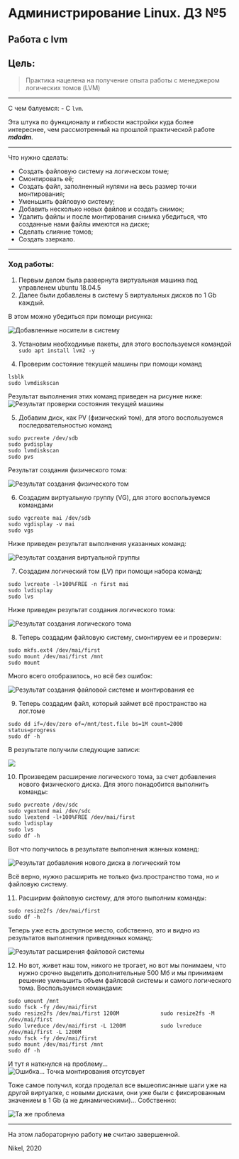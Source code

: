 # Администрирование Linux. ДЗ №5
## Работа с lvm


## Цель:
> Практика нацелена на получение опыта работы с менеджером логических томов (LVM)

----------------

С чем балуемся: - С `lvm`.

Эта штука по функционалу и гибкости настройки куда более интереснее, чем рассмотренный на прошлой практической работе ***mdadm***.

----------------

Что нужно сделать:
  - Создать файловую систему на логическом томе;
  - Смонтировать её;
  - Создать файл, заполненный нулями на весь размер точки монтирования;
  - Уменьшить файловую систему;
  - Добавить несколько новых файлов и создать снимок;
  - Удалить файлы и после монтирования снимка убедиться, что созданные нами файлы имеются на диске;
  - Сделать слияние томов;
  - Создать ззеркало.

----------------

### Ход работы:
1) Первым делом была развернута виртуальная машина под управленем ubuntu 18.04.5
2) Далее были добавлены в систему 5 виртуальных дисков по 1 Gb каждый.

В этом можно убедиться при помощи рисунка:

![Добавленные носители в систему](https://sun9-53.userapi.com/3FfOWt6msym9ySIaD92dzyHDnOmnszEGrJvzng/9N-LLfnC25c.jpg "Добавленные носители в систему")


3) Установим необходимые пакеты, для этого воспользуемся командой `sudo apt install lvm2 -y`


4) Проверим состояние текущей машины при помощи команд 
```
lsblk
sudo lvmdiskscan
```

Результат выполнения этих команд приведен на рисунке ниже:
![Результат проверки состояния текущей машины](https://sun9-48.userapi.com/jjHGaisR-kuUi2ToVuQU2Xez00AUm8Fz8I_QNw/bDDIL-D8LXw.jpg "Результат проверки состояния текущей машины")

5) Добавим диск, как PV (физический том), для этого воспользуемся последовательностью команд 
```
sudo pvcreate /dev/sdb
sudo pvdisplay
sudo lvmdiskscan
sudo pvs
```

Результат создания физического тома:

![Результат создания физического том](https://sun9-18.userapi.com/QxBpTZVLE-XYwP5hrGoO49GPIg4nrHE3ar3eAA/CZzxuU8IbpM.jpg "Результат создания физического том")

6) Создадим виртуальную группу (VG), для этого воспользуемся командами
```
sudo vgcreate mai /dev/sdb
sudo vgdisplay -v mai
sudo vgs
```

Ниже приведен результат выполнения указанных команд:

![Результат создания виртуальной группы](https://sun9-70.userapi.com/Miwo3n1VC49GuAJ2wuCmnOgcln71GkEPqtG-pA/t-rjXoeeVrw.jpg "Результат создания виртуальной группы")

7) Создадим логический том (LV) при помощи набора команд:
```
sudo lvcreate -l+100%FREE -n first mai
sudo lvdisplay
sudo lvs
```

Ниже приведен результат создания логического тома:

![Результат создания логического тома](https://sun9-73.userapi.com/vvc0lTS4BA71YPzEiTfQ4EE0vWCevXqkxCAOMw/qwRdNQ7_THg.jpg "Результат создания логического тома")


8) Теперь создадим файловую систему, смонтируем ее и проверим:
```
sudo mkfs.ext4 /dev/mai/first
sudo mount /dev/mai/first /mnt
sudo mount
```

Много всего отобразилось, но всё без ошибок:

![Результат создания файловой системе и монтирования ее](https://sun9-56.userapi.com/Y-5le4WC49eRGn7gUAsBBH_k6TIGDTqBaOXuQA/QT-BY-SazzQ.jpg "Результат создания файловой системе и монтирования ее")


9) Теперь создадим файл, который займет всё пространство на лог.томе
```
sudo dd if=/dev/zero of=/mnt/test.file bs=1M count=2000 status=progress
sudo df -h
```

В результате получили следующие записи:

![](https://sun9-53.userapi.com/dJS_vuoCvWuzTSCf1YYr3gFUZwrDL0ZhvrWUWg/qpxjeAnKxlc.jpg "")

10) Произведем расширение логического тома, за счет добавления нового физического диска. Для этого понадобится выполнить команды:
```
sudo pvcreate /dev/sdc
sudo vgextend mai /dev/sdc
sudo lvextend -l+100%FREE /dev/mai/first
sudo lvdisplay
sudo lvs
sudo df -h
```

Вот что получилось в результате выполнения жанных команд:

![Результат добавления нового диска в логический том](https://sun9-45.userapi.com/4QrF0b_56gv2AOV_2SFZ4DZfspu5VabDosZ4sg/M0kMb6GPlbI.jpg "Результат добавления нового диска в логический том")

Всё верно, нужно расширить не только физ.пространство тома, но и файловую систему.

11) Расширим файловую систему, для этого выполним команды:
```
sudo resize2fs /dev/mai/first
sudo df -h
```

Теперь уже есть доступное место, собственно, это и видно из результатов выполнения приведенных команд:

![Результат расширения файловой системы](https://sun9-24.userapi.com/5NBnB9fU4KqD-GBQH9jWx0skPYChhUBYkm1VdA/HyD37AjzF14.jpg "Результат расширения файловой системы")


12) Но вот, живет наш том, никого не трогает, но вот мы понимаем, что нужно срочно выделить дополнительные 500 Мб и мы принимаем решение уменьшить объем файловой системы и самого логического тома. Воспользуемся командами:
```
sudo umount /mnt
sudo fsck -fy /dev/mai/first
sudo resize2fs /dev/mai/first 1200M             sudo resize2fs -M /dev/mai/first
sudo lvreduce /dev/mai/first -L 1200M           sudo lvreduce /dev/mai/first -L 1200M
sudo fsck -fy /dev/mai/first
sudo mount /dev/mai/first /mnt
sudo df -h
```

И тут я наткнулся на проблему...
![](https://sun9-40.userapi.com/N2HNDF0iieS7bnaLCfZGCJ6tHKtyZNxTfNeJ4w/6ZSRmsRm3nk.jpg "Ошибка... Точка монтирования отсутсвует")


Тоже самое получил, когда проделал все вышеописанные шаги уже на другой виртуалке, с новыми дисками, они уже были с фиксированным значением в 1 Gb (а не динамическими)... Собственно:

![](https://sun9-52.userapi.com/bnkS05oH-Rw1ZHUUqUbovn9h2QtyUnZIBJ6LMA/-JxVQ4j330E.jpg "Та же проблема")









------------

На этом лабораторную работу **не** считаю завершенной.

Nikel, 2020
